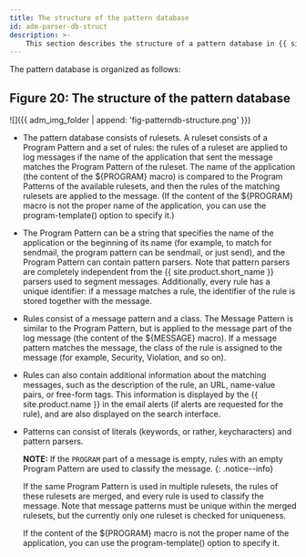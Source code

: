 ```yaml
---
title: The structure of the pattern database
id: adm-parser-db-struct
description: >-
    This section describes the structure of a pattern database in {{ site.product.short_name }}.
---
```


The pattern database is organized as follows:

## Figure 20: The structure of the pattern database

![]({{ adm_img_folder | append: 'fig-patterndb-structure.png' }})

- The pattern database consists of rulesets. A ruleset consists of a
    Program Pattern and a set of rules: the rules of a ruleset are
    applied to log messages if the name of the application that sent the
    message matches the Program Pattern of the ruleset. The name of the
    application (the content of the ${PROGRAM} macro) is compared to
    the Program Patterns of the available rulesets, and then the rules
    of the matching rulesets are applied to the message. (If the content
    of the ${PROGRAM} macro is not the proper name of the application,
    you can use the program-template() option to specify it.)

- The Program Pattern can be a string that specifies the name of the
    application or the beginning of its name (for example, to match for
    sendmail, the program pattern can be sendmail, or just send), and
    the Program Pattern can contain pattern parsers. Note that pattern
    parsers are completely independent from the {{ site.product.short_name }} parsers used
    to segment messages. Additionally, every rule has a unique
    identifier: if a message matches a rule, the identifier of the rule
    is stored together with the message.

- Rules consist of a message pattern and a class. The Message Pattern
    is similar to the Program Pattern, but is applied to the message
    part of the log message (the content of the ${MESSAGE} macro). If a
    message pattern matches the message, the class of the rule is
    assigned to the message (for example, Security, Violation, and so
    on).

- Rules can also contain additional information about the matching
    messages, such as the description of the rule, an URL, name-value
    pairs, or free-form tags. This information is displayed by the
    {{ site.product.name }} in the email alerts (if alerts are
    requested for the rule), and are also displayed on the search
    interface.

- Patterns can consist of literals (keywords, or rather,
    keycharacters) and pattern parsers.

    **NOTE:** If the `PROGRAM` part of a message is empty, rules with an
    empty Program Pattern are used to classify the message.
    {: .notice--info}

    If the same Program Pattern is used in multiple rulesets, the rules
    of these rulesets are merged, and every rule is used to classify the
    message. Note that message patterns must be unique within the merged
    rulesets, but the currently only one ruleset is checked for
    uniqueness.

    If the content of the ${PROGRAM} macro is not the proper name of
    the application, you can use the program-template() option to
    specify it.
